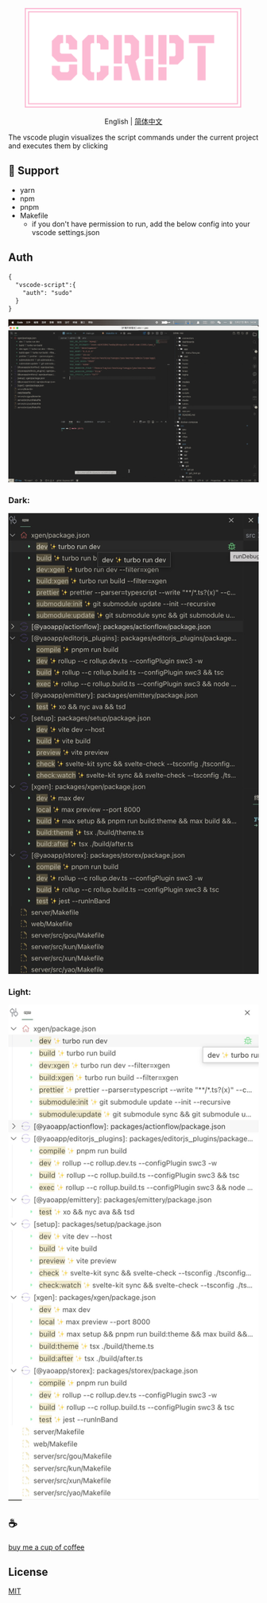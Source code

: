 <p align="center">
<img height="200" src="./assets/kv.png" alt="vscode script">
</p>
<p align="center"> English | <a href="./README_zh.md">简体中文</a></p>

The vscode plugin visualizes the script commands under the current project and executes them by clicking

## 💪 Support
- yarn
- npm
- pnpm
- Makefile 
  - if you don't have permission to run, add the below config into your vscode settings.json

## Auth
```
{
  "vscode-script":{
    "auth": "sudo"
  }
}
```
![demo](/assets/demo.gif)

### Dark:
![demo](/assets/dark/demo.png)

### Light:
![demo](/assets/light/demo.png)

## :coffee:

[buy me a cup of coffee](https://github.com/Simon-He95/sponsor)

## License

[MIT](./license)
